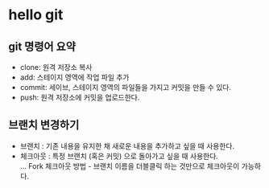 # hello git
## git 명령어 요약 

- clone: 원격 저장소 복사 
- add: 스테이지 영역에 작업 파일 추가 
- commit: 세이브, 스테이지 영역의 파일들을 가지고 커밋을 만들 수 있다. 
- push: 원격 저장소에 커밋을 업로드한다. 

## 브랜치 변경하기
- 브랜치 : 기존 내용을 유지한 채 새로운 내용을 추가하고 싶을 때 사용한다. 
- 체크아웃 : 특정 브랜치 (혹은 커밋) 으로 돌아가고 싶을 때 사용한다. <br>
... Fork 체크아웃 방법 - 브랜치 이름을 더블클릭 하는 것만으로 체크아웃이 가능하다. 